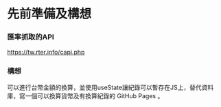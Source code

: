# 先前準備及構想 
### 匯率抓取的API 
https://tw.rter.info/capi.php
### 構想 
可以進行台幣金額的換算，並使用useState讓紀錄可以暫存在JS上，替代資料庫，寫一個可以換算貨幣及有換算紀錄的 GitHub Pages 。
